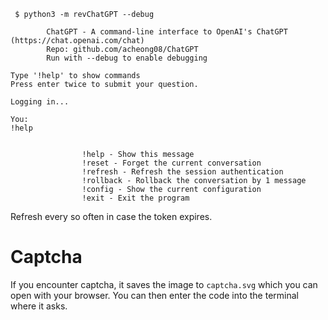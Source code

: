 ```
 $ python3 -m revChatGPT --debug

        ChatGPT - A command-line interface to OpenAI's ChatGPT (https://chat.openai.com/chat)
        Repo: github.com/acheong08/ChatGPT
        Run with --debug to enable debugging
        
Type '!help' to show commands
Press enter twice to submit your question.

Logging in...

You:
!help


                !help - Show this message
                !reset - Forget the current conversation
                !refresh - Refresh the session authentication
                !rollback - Rollback the conversation by 1 message
                !config - Show the current configuration
                !exit - Exit the program
```

Refresh every so often in case the token expires.

# Captcha
If you encounter captcha, it saves the image to `captcha.svg` which you can open with your browser. You can then enter the code into the terminal where it asks.